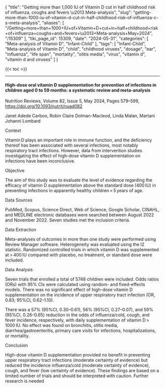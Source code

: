 {
    "title": "Getting more than 1,000 IU of Vitamin D cut in half childhood risk of influenza, coughs and fevers \u2013 Meta-analysis",
    "slug": "getting-more-than-1000-iu-of-vitamin-d-cut-in-half-childhood-risk-of-influenza-c-s-meta-analysis",
    "aliases": [
        "/Getting+more+than+1000+IU+of+Vitamin+D+cut+in+half+childhood+risk+of+influenza+coughs+and+fevers+\u2013+Meta-analysis+May+2024",
        "/15309"
    ],
    "tiki_page_id": 15309,
    "date": "2024-05-31",
    "categories": [
        "Meta-analysis of Vitamin D",
        "Infant-Child"
    ],
    "tags": [
        "Infant-Child",
        "Meta-analysis of Vitamin D",
        "child",
        "childhood viruses",
        "dosage",
        "ear",
        "influenza",
        "life span",
        "mortality",
        "otitis media",
        "virus",
        "vitamin d",
        "vitamin d and viruses"
    ]
}


{{< toc >}}

---

#### High-dose oral vitamin D supplementation for prevention of infections in children aged 0 to 59 months: a systematic review and meta-analysis

Nutrition Reviews, Volume 82, Issue 5, May 2024, Pages 579–599, https://doi.org/10.1093/nutrit/nuad082

Janet Adede Carboo, Robin Claire Dolman-Macleod, Linda Malan, Martani Johanni Lombard

Context

Vitamin D plays an important role in immune function, and the deficiency thereof has been associated with several infections, most notably respiratory tract infections. However, data from intervention studies investigating the effect of high-dose vitamin D supplementation on infections have been inconclusive.

Objective

The aim of this study was to evaluate the level of evidence regarding the efficacy of vitamin D supplementation above the standard dose (400 IU) in preventing infections in apparently healthy children < 5 years of age.

Data Sources

PubMed, Scopus, Science Direct, Web of Science, Google Scholar, CINAHL, and MEDLINE electronic databases were searched between August 2022 and November 2022. Seven studies met the inclusion criteria.

Data Extraction

Meta-analyses of outcomes in more than one study were performed using Review Manager software. Heterogeneity was evaluated using the I2 statistic. Randomized controlled trials in which vitamin D was supplemented at > 400 IU compared with placebo, no treatment, or standard dose were included.

Data Analysis

Seven trials that enrolled a total of 5748 children were included. Odds ratios (ORs) with 95% CIs were calculated using random- and fixed-effects models. There was no significant effect of high-dose vitamin D supplementation on the incidence of upper respiratory tract infection (OR, 0.83; 95%CI, 0.62–1.10). 

There was a 57% (95%CI, 0.30–0.61), 56% (95%CI, 0.27–0.07), and 59% (95%CI, 0.26–0.65) reduction in the odds of influenza/cold, cough, and fever incidence, respectively, with daily supplementation of vitamin D > 1000 IU. No effect was found on bronchitis, otitis media, diarrhea/gastroenteritis, primary care visits for infections, hospitalizations, or mortality.

Conclusion

High-dose vitamin D supplementation provided no benefit in preventing upper respiratory tract infections (moderate certainty of evidence) but reduced the incidence influenza/cold (moderate certainty of evidence), cough, and fever (low certainty of evidence). These findings are based on  a limited number of trials and should be interpreted with caution. Further research is needed